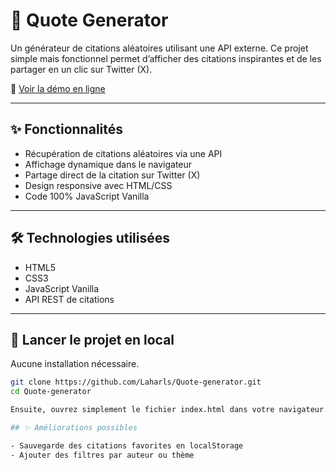 # 🧠 Quote Generator

Un générateur de citations aléatoires utilisant une API externe. Ce projet simple mais fonctionnel permet d’afficher des citations inspirantes et de les partager en un clic sur Twitter (X).

🔗 [Voir la démo en ligne](https://laharls.github.io/Quote-generator/)

---

## ✨ Fonctionnalités

- Récupération de citations aléatoires via une API
- Affichage dynamique dans le navigateur
- Partage direct de la citation sur Twitter (X)
- Design responsive avec HTML/CSS
- Code 100% JavaScript Vanilla

---

## 🛠️ Technologies utilisées

- HTML5  
- CSS3  
- JavaScript Vanilla  
- API REST de citations

---

## 🚀 Lancer le projet en local

Aucune installation nécessaire.

```bash
git clone https://github.com/Laharls/Quote-generator.git
cd Quote-generator

Ensuite, ouvrez simplement le fichier index.html dans votre navigateur.

## ✨ Améliorations possibles

- Sauvegarde des citations favorites en localStorage
- Ajouter des filtres par auteur ou thème
